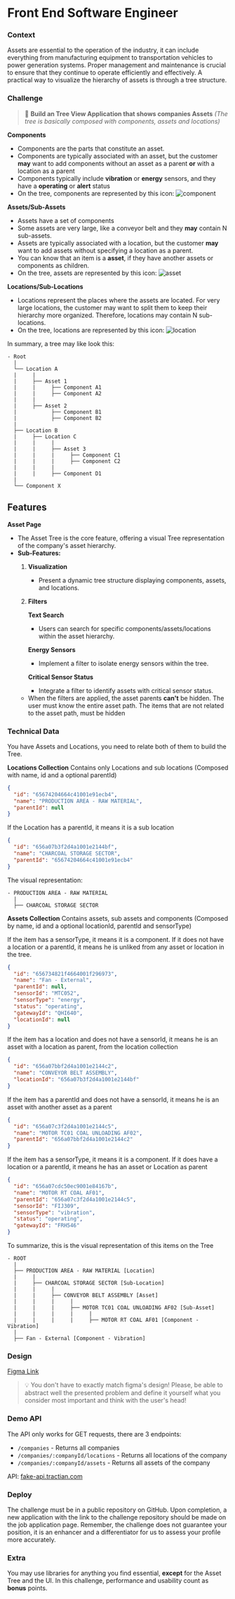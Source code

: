 # Front End Software Engineer
### Context

Assets are essential to the operation of the industry, it can include everything from manufacturing equipment to transportation vehicles to power generation systems. Proper management and maintenance is crucial to ensure that they continue to operate efficiently and effectively. A practical way to visualize the hierarchy of assets is through a tree structure.

### Challenge

> 📌  **Build an Tree View Application that shows companies Assets** 
*(The tree is basically composed with components, assets and locations)*

**Components**

- Components are the parts that constitute an asset.
- Components are typically associated with an asset, but the customer **may** want to add components without an asset as a parent **or** with a location as a parent
- Components typically include **vibration** or **energy** sensors, and they have a **operating** or **alert** status
- On the tree, components are represented by this icon:
![component](../assets/component.png)
    

**Assets/Sub-Assets**

- Assets have a set of components
- Some assets are very large, like a conveyor belt and they **may** contain N sub-assets.
- Assets are typically associated with a location, but the customer **may** want to add assets without specifying a location as a parent.
- You can know that an item is a **asset**, if they have another assets or components as children.
- On the tree, assets are represented by this icon:
![asset](../assets/asset.png)
    

**Locations/Sub-Locations**

- Locations represent the places where the assets are located. For very large locations, the customer may want to split them to keep their hierarchy more organized. Therefore, locations may contain N sub-locations.
- On the tree, locations are represented by this icon:
![location](../assets/location.png)
    

In summary, a tree may like look this:

```
- Root
  |
  └── Location A
  |     |
  |     ├── Asset 1
  |     |     ├── Component A1
  |     |     ├── Component A2
  |     |
  |     ├── Asset 2
  |           ├── Component B1
  |           ├── Component B2
  |
  ├── Location B
  |     ├── Location C
  |     |     |
  |     |     ├── Asset 3
  |     |     |     ├── Component C1
  |     |     |     ├── Component C2
  |     |     |
  |     |     ├── Component D1
  |
  └── Component X
```

## Features

**Asset Page**

- The Asset Tree is the core feature, offering a visual Tree representation of the company's asset hierarchy.
- **Sub-Features:**
    1. **Visualization**
        - Present a dynamic tree structure displaying components, assets, and locations.
    2. **Filters**
        
        **Text Search**
        
        - Users can search for specific components/assets/locations within the asset hierarchy.
        
        **Energy Sensors**
        
        - Implement a filter to isolate energy sensors within the tree.
        
        **Critical Sensor Status**
        
        - Integrate a filter to identify assets with critical sensor status.
    - When the filters are applied, the asset parents **can't** be hidden. The user must know the entire asset path. The items that are not related to the asset path, must be hidden

### Technical Data
You have Assets and Locations, you need to relate both of them to build the Tree.

**Locations Collection**
Contains only Locations and sub locations (Composed with name, id and a optional parentId)
```json
{
  "id": "65674204664c41001e91ecb4",
  "name": "PRODUCTION AREA - RAW MATERIAL",
  "parentId": null
}
```

If the Location has a parentId, it means it is a sub location
```json
{
  "id": "656a07b3f2d4a1001e2144bf",
  "name": "CHARCOAL STORAGE SECTOR",
  "parentId": "65674204664c41001e91ecb4"
}
```

The visual representation:
```
- PRODUCTION AREA - RAW MATERIAL
  |
  ├── CHARCOAL STORAGE SECTOR
```

    
**Assets Collection**
Contains assets, sub assets and components (Composed by name, id and a optional locationId, parentId and sensorType)

If the item has a sensorType, it means it is a component. If it does not have a location or a parentId, it means he is unliked from any asset or location in the tree.
```json
{
  "id": "656734821f4664001f296973",
  "name": "Fan - External",
  "parentId": null,
  "sensorId": "MTC052",
  "sensorType": "energy",
  "status": "operating",
  "gatewayId": "QHI640",
  "locationId": null
}
```

If the item has a location and does not have a sensorId, it means he is an asset with a location as parent, from the location collection
```json
{
  "id": "656a07bbf2d4a1001e2144c2",
  "name": "CONVEYOR BELT ASSEMBLY",
  "locationId": "656a07b3f2d4a1001e2144bf"
}
```

If the item has a parentId and does not have a sensorId, it means he is an asset with another asset as a parent
```json
{
  "id": "656a07c3f2d4a1001e2144c5",
  "name": "MOTOR TC01 COAL UNLOADING AF02",
  "parentId": "656a07bbf2d4a1001e2144c2"
}
```

If the item has a sensorType, it means it is a component. If it does have a location or a parentId, it means he has an asset or Location as parent    
```json
{
  "id": "656a07cdc50ec9001e84167b",
  "name": "MOTOR RT COAL AF01",
  "parentId": "656a07c3f2d4a1001e2144c5",
  "sensorId": "FIJ309",
  "sensorType": "vibration",
  "status": "operating",
  "gatewayId": "FRH546"
}
```
        
To summarize, this is the visual representation of this items on the Tree
```
- ROOT
  |
  ├── PRODUCTION AREA - RAW MATERIAL [Location]
  |     |
  |     ├── CHARCOAL STORAGE SECTOR [Sub-Location]
  |     |     |
  |     |     ├── CONVEYOR BELT ASSEMBLY [Asset]
  |     |     |     |
  |     |     |     ├── MOTOR TC01 COAL UNLOADING AF02 [Sub-Asset]
  |     |     |     |     |
  |     |     |     |     ├── MOTOR RT COAL AF01 [Component - Vibration]
  |
  ├── Fan - External [Component - Vibration]
```

### Design
[Figma Link](https://www.figma.com/file/F52Yv8RmGoGOYcV9CiuIZ1/%5BCareers%5D-Frontend-Challenge-v2?type=design&node-id=0-1&mode=design&t=r3n2A4W0ZFUwVjAs-0)

> 💡 You don't have to exactly match figma's design! Please, be able to abstract well the presented problem and define it yourself what you consider most important and think with the user's head!

### Demo API
The API only works for GET requests, there are 3 endpoints:

- `/companies` - Returns all companies
- `/companies/:companyId/locations` - Returns all locations of the company
- `/companies/:companyId/assets` - Returns all assets of the company

API: [fake-api.tractian.com](fake-api.tractian.com)

### Deploy
The challenge must be in a public repository on GitHub. Upon completion, a new application with the link to the challenge repository should be made on the job application page. Remember, the challenge does not guarantee your position, it is an enhancer and a differentiator for us to assess your profile more accurately.

### Extra
You may use libraries for anything you find essential, **except** for the Asset Tree and the UI.
In this challenge, performance and usability count as **bonus** points.